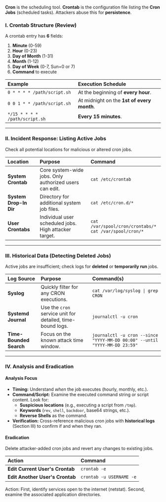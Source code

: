 

**Cron** is the scheduling tool. **Crontab** is the configuration file listing the **Cron Jobs** (scheduled tasks). Attackers abuse this for **persistence**.

### Ⅰ. Crontab Structure (Review)

A crontab entry has $\mathbf{6}$ fields:

1.  **Minute** (0-59)
2.  **Hour** (0-23)
3.  **Day of Month** (1-31)
4.  **Month** (1-12)
5.  **Day of Week** (0-7, Sun=0 or 7)
6.  **Command** to execute

| Example | Execution Schedule |
| :--- | :--- |
| `0 * * * * /path/script.sh` | At the beginning of **every hour**. |
| `0 0 1 * * /path/script.sh` | At midnight on the **1st of every month**. |
| `*/15 * * * * /path/script.sh` | **Every 15 minutes**. |

-----

### Ⅱ. Incident Response: Listing Active Jobs

Check all potential locations for malicious or altered cron jobs.

| Location | Purpose | Command |
| :--- | :--- | :--- |
| **System Crontab** | Core system-wide jobs. Only authorized users can edit. | `cat /etc/crontab` |
| **System Drop-In Dir** | Directory for additional system job files. | `cat /etc/cron.d/*` |
| **User Crontabs** | Individual user scheduled jobs. High attacker target. | `cat /var/spool/cron/crontabs/*`<br>`cat /var/spool/cron/*` |

-----

### Ⅲ. Historical Data (Detecting Deleted Jobs)

Active jobs are insufficient; check logs for **deleted** or **temporarily run** jobs.

| Log Source | Purpose | Command(s) |
| :--- | :--- | :--- |
| **Syslog** | Quickly filter for any CRON executions. | `cat /var/log/syslog \| grep CRON` |
| **Systemd Journal** | Use the `cron` service unit for detailed, time-bound logs. | `journalctl -u cron` |
| **Time-Bounded Search** | Focus on the known attack time window. | `journalctl -u cron --since "YYYY-MM-DD 00:00" --until "YYYY-MM-DD 23:59"` |

-----

### Ⅳ. Analysis and Eradication

#### **Analysis Focus**

  * **Timing:** Understand *when* the job executes (hourly, monthly, etc.).
  * **Command/Script:** Examine the executed command string or script content. Look for:
      * **Suspicious locations** (e.g., executing a script from `/tmp`).
      * **Keywords** (`rev`, `shell`, `backdoor`, base64 strings, etc.).
      * **Reverse Shells** as the command.
  * **Verification:** Cross-reference malicious cron jobs with **historical logs** (Section III) to confirm if and when they ran.

#### **Eradication**

Delete attacker-added cron jobs and revert any changes to existing jobs.

| Action | Command |
| :--- | :--- |
| **Edit Current User's Crontab** | `crontab -e` |
| **Edit Another User's Crontab** | `crontab -u USERNAME -e` |





 Action: First, identify services open to the internet (netstat). Second, examine the associated application directories.
